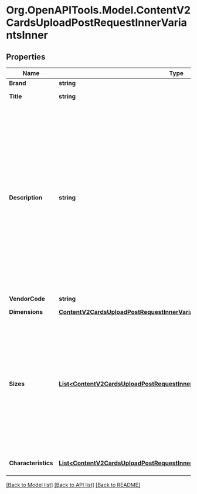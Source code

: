 # Org.OpenAPITools.Model.ContentV2CardsUploadPostRequestInnerVariantsInner

## Properties

Name | Type | Description | Notes
------------ | ------------- | ------------- | -------------
**Brand** | **string** | Бренд | [optional] 
**Title** | **string** | Наименование товара | [optional] 
**Description** | **string** | Описание товара. Максимальное количество символов зависит от категории товара. Стандарт — 2000, минимум — 1000, максимум — 5000.&lt;br&gt; Подробно о правилах описания в **Правилах заполнения карточки товара** в разделе [Инструкции](https://seller.wildberries.ru/help-center/article/A-113#описание) на портале продавцов.  | [optional] 
**VendorCode** | **string** | Артикул продавца | 
**Dimensions** | [**ContentV2CardsUploadPostRequestInnerVariantsInnerDimensions**](ContentV2CardsUploadPostRequestInnerVariantsInnerDimensions.md) |  | [optional] 
**Sizes** | [**List&lt;ContentV2CardsUploadPostRequestInnerVariantsInnerSizesInner&gt;**](ContentV2CardsUploadPostRequestInnerVariantsInnerSizesInner.md) | Массив с размерами. &lt;br&gt;  Если для размерного товара (обувь, одежда и др.) не указать этот массив, то системой в карточке он будет сгенерирован автоматически с &#x60;techSize&#x60; &#x3D; \&quot;A\&quot; и &#x60;wbSize&#x60; &#x3D; \&quot;1\&quot; и баркодом.  | [optional] 
**Characteristics** | [**List&lt;ContentV2CardsUploadPostRequestInnerVariantsInnerCharacteristicsInner&gt;**](ContentV2CardsUploadPostRequestInnerVariantsInnerCharacteristicsInner.md) | Массив характеристик товара | [optional] 

[[Back to Model list]](../README.md#documentation-for-models) [[Back to API list]](../README.md#documentation-for-api-endpoints) [[Back to README]](../README.md)

